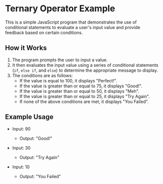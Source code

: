 # Ternary Operator Example

This is a simple JavaScript program that demonstrates the use of conditional statements to evaluate a user's input value and provide feedback based on certain conditions.

## How it Works

1. The program prompts the user to input a value.
2. It then evaluates the input value using a series of conditional statements (`if`, `else if`, and `else`) to determine the appropriate message to display.
3. The conditions are as follows:
   - If the value is equal to 100, it displays "Perfect!".
   - If the value is greater than or equal to 75, it displays "Good!".
   - If the value is greater than or equal to 50, it displays "Meh".
   - If the value is greater than or equal to 25, it displays "Try Again".
   - If none of the above conditions are met, it displays "You Failed".

## Example Usage

- Input: 90
  - Output: "Good!"

- Input: 30
  - Output: "Try Again"

- Input: 10
  - Output: "You Failed"

